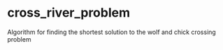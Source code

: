 # cross_river_problem
Algorithm for finding the shortest solution to the wolf and chick crossing problem
